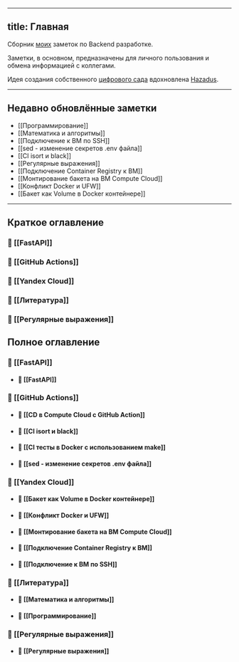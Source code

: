 
---
title: Главная
---
Сборник [моих](https://github.com/chrnmaxim) заметок по Backend разработке.

Заметки, в основном, предназначены для личного пользования и обмена информацией c коллегами.

Идея создания собственного [цифрового сада](https://jzhao.xyz/posts/networked-thought)
вдохновлена [Hazadus](https://github.com/hazadus).

----

## Недавно обновлённые заметки

- [[Программирование]]
- [[Математика и алгоритмы]]
- [[Подключение к ВМ по SSH]]
- [[sed - изменение секретов .env файла]]
- [[CI isort и black]]
- [[Регулярные выражения]]
- [[Подключение Container Registry к ВМ]]
- [[Монтирование бакета на ВМ Compute Cloud]]
- [[Конфликт Docker и UFW]]
- [[Бакет как Volume в Doсker контейнере]]


----

## Краткое оглавление
### 📂 [[FastAPI]]
### 📂 [[GitHub Actions]]
### 📂 [[Yandex Cloud]]
### 📂 [[Литература]]
### 📂 [[Регулярные выражения]]


## Полное оглавление
### 📂 [[FastAPI]]
- #### 📄 [[FastAPI]]
### 📂 [[GitHub Actions]]
- #### 📄 [[CD в Compute Cloud с GitHub Action]]
- #### 📄 [[CI isort и black]]
- #### 📄 [[CI тесты в Docker c использованием make]]
- #### 📄 [[sed - изменение секретов .env файла]]
### 📂 [[Yandex Cloud]]
- #### 📄 [[Бакет как Volume в Doсker контейнере]]
- #### 📄 [[Конфликт Docker и UFW]]
- #### 📄 [[Монтирование бакета на ВМ Compute Cloud]]
- #### 📄 [[Подключение Container Registry к ВМ]]
- #### 📄 [[Подключение к ВМ по SSH]]
### 📂 [[Литература]]
- #### 📄 [[Математика и алгоритмы]]
- #### 📄 [[Программирование]]
### 📂 [[Регулярные выражения]]
- #### 📄 [[Регулярные выражения]]

